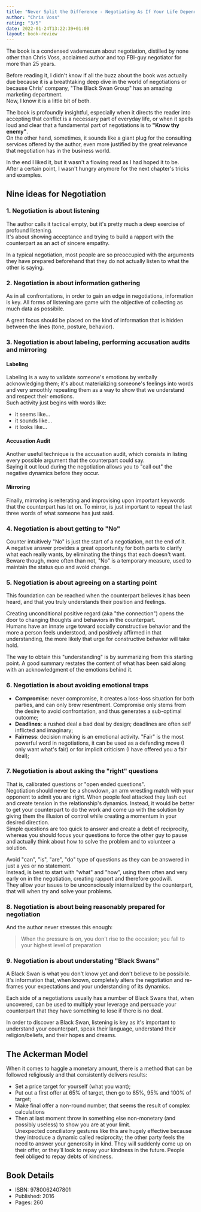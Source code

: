 ```yaml
---
title: "Never Split the Difference - Negotiating As If Your Life Depended On It"
author: "Chris Voss"
rating: "3/5"
date: 2022-01-24T13:22:39+01:00
layout: book-review
---
```


The book is a condensed vademecum about negotiation, distilled by none other
than Chris Voss, acclaimed author and top FBI-guy negotiator for more than
25 years.

Before reading it, I didn't know if all the buzz about the book was actually
due because it is a breathtaking deep dive in the world of negotiations
or because Chris' company, "The Black Swan Group" has an amazing marketing
department.<br>
Now, I know it is a little bit of both.

The book is profoundly insightful, especially when it directs the reader into
accepting that conflict is a necessary part of everyday life, or when it spells
loud and clear that a fundamental part of negotiations is to **"Know thy
enemy"**.<br>
On the other hand, sometimes, it sounds like a giant plug for the consulting
services offered by the author, even more justified by the great relevance that
negotiation has in the business world.

In the end I liked it, but it wasn't a flowing read as I had hoped it to be.<br>
After a certain point, I wasn't hungry anymore for the next chapter's
tricks and examples.

## Nine ideas for Negotiation

### 1. Negotiation is about listening

The author calls it tactical empty, but it's pretty much a deep exercise of
profound listening.<br>
It's about showing acceptance and trying to build a rapport with the
counterpart as an act of sincere empathy.

In a typical negotiation, most people are so preoccupied with the arguments
they have prepared beforehand that they do not actually listen to what the other
is saying.

### 2. Negotiation is about information gathering

As in all confrontations, in order to gain an edge in negotiations, information
is key. All forms of listening are game with the objective of collecting as much
data as possibile.

A great focus should be placed on the kind of information that is hidden between
the lines (tone, posture, behavior).

### 3. Negotiation is about labeling, performing accusation audits and mirroring

#### Labeling

Labeling is a way to validate someone's emotions by verbally acknowledging them;
it's about materializing someone's feelings into words and very smoothly
repeating them as a way to show that we understand and respect their emotions.<br>
Such activity just begins with words like:

- it seems like...
- it sounds like...
- it looks like...

#### Accusation Audit

Another useful technique is the accusation audit, which consists in listing
every possible argument that the counterpart could say.<br>
Saying it out loud during the negotiation allows you to "call out" the negative
dynamics before they occur.

#### Mirroring

Finally, mirroring is reiterating and improvising upon important keywords that
the counterpart has let on. To mirror, is just important to repeat the last
three words of what someone has just said.

### 4. Negotiation is about getting to "No"

Counter intuitively "No" is just the start of a negotiation, not the end of
it.<br>
A negative answer provides a great opportunity for both parts to clarify
what each really wants, by eliminating the things that each doesn't want.<br>
Beware though, more often than not, "No" is a temporary measure, used to
maintain the status quo and avoid change.

### 5. Negotiation is about agreeing on a starting point

This foundation can be reached when the counterpart believes it has been heard,
and that you truly understands their position and feelings.

Creating unconditional positive regard (aka "the connection") opens the door to
changing thoughts and behaviors in the counterpart.<br>
Humans have an innate urge toward socially constructive behavior and the more a
person feels understood, and positively affirmed in that understanding, the more
likely that urge for constructive behavior will take hold.

The way to obtain this "understanding" is by summarizing from this starting
point. A good summary restates the content of what has been said along with an
acknowledgment of the emotions behind it.

### 6. Negotiation is about avoiding emotional traps

- **Compromise**: never compromise, it creates a loss-loss situation for both parties, and can only brew resentment. Compromise only stems from the desire to avoid confrontation, and thus generates a sub-optimal outcome;
- **Deadlines**: a rushed deal a bad deal by design; deadlines are often self inflicted and imaginary;
- **Fairness**: decision making is an emotional activity. "Fair" is the most powerful word in negotiations, it can be used as a defending move (I only want what's fair) or for implicit criticism (I have offered you a fair deal);

### 7. Negotiation is about asking the "right" questions

That is, calibrated questions or "open ended questions".<br>
Negotiation should never be a showdown, an arm wrestling match with your
opponent to admit you are right. When people feel attacked they lash out and
create tension in the relationship's dynamics. Instead, it would be better to
get your counterpart to do the work and come up with the solution by giving them
the illusion of control while creating a momentum in your desired direction.<br>
Simple questions are too quick to answer and create a debt of reciprocity,
whereas you should focus your questions to force the other guy to pause and
actually think about how to solve the problem and to volunteer a solution.

Avoid "can", "is", "are", "do" type of questions as they can be answered in just
a yes or no statement.<br>
Instead, is best to start with "what" and "how", using them often and very early
on in the negotiation, creating rapport and therefore goodwill.<br>
They allow your issues to be unconsciously internalized by the counterpart, that
will when try and solve your problems.

### 8. Negotiation is about being reasonably prepared for negotiation

And the author never stresses this enough:

> When the pressure is on, you don't rise to the occasion; you fall to your highest
> level of preparation

### 9. Negotiation is about understating "Black Swans"

A Black Swan is what you don't know yet and don't believe to be possibile.
It's information that, when known, completely alters the negotiation and
re-frames your expectations and your understanding of its dynamics.

Each side of a negotiations usually has a number of Black Swans that, when
uncovered, can be used to multiply your leverage and persuade your counterpart that
they have something to lose if there is no deal.

In order to discover a Black Swan, listening is key as it's important to
understand your counterpart, speak their language, understand their
religion/beliefs, and their hopes and dreams.

## The Ackerman Model

When it comes to haggle a monetary amount, there is a method that can be followed
religiously and that consistently delivers results:

- Set a price target for yourself (what you want);
- Put out a first offer at 65% of target, then go to 85%, 95% and 100% of target;
- Make final offer a non-round number, that seems the result of complex calculations
- Then at last moment throw in something else non-monetary (and possibly useless)
  to show you are at your limit.<br>
  Unexpected conciliatory gestures like this are hugely effective because they
  introduce a dynamic called reciprocity; the other party feels the need to
  answer your generosity in kind. They will suddenly come up on their offer,
  or they’ll look to repay your kindness in the future. People feel obliged to
  repay debts of kindness.

## Book Details

- ISBN: 9780062407801
- Published: 2016
- Pages: 260
